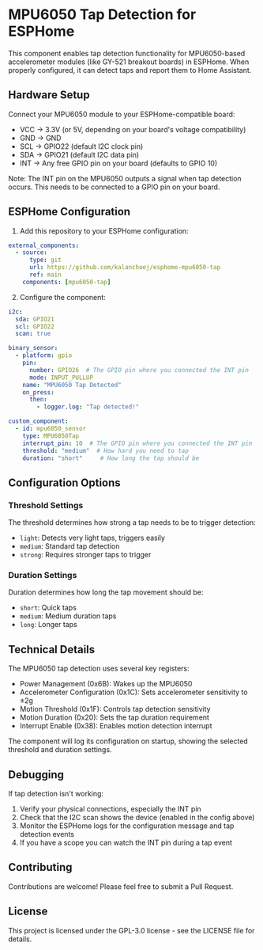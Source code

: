 # MPU6050 Tap Detection for ESPHome

This component enables tap detection functionality for MPU6050-based accelerometer modules (like GY-521 breakout boards) in ESPHome. When properly configured, it can detect taps and report them to Home Assistant.

## Hardware Setup

Connect your MPU6050 module to your ESPHome-compatible board:
- VCC → 3.3V (or 5V, depending on your board's voltage compatibility)
- GND → GND
- SCL → GPIO22 (default I2C clock pin)
- SDA → GPIO21 (default I2C data pin)
- INT → Any free GPIO pin on your board (defaults to GPIO 10)

Note: The INT pin on the MPU6050 outputs a signal when tap detection occurs. This needs to be connected to a GPIO pin on your board.

## ESPHome Configuration

1. Add this repository to your ESPHome configuration:

```yaml
external_components:
  - source:
      type: git
      url: https://github.com/kalanchoej/esphome-mpu6050-tap
      ref: main
    components: [mpu6050-tap]
```

2. Configure the component:

```yaml
i2c:
  sda: GPIO21
  scl: GPIO22
  scan: true

binary_sensor:
  - platform: gpio
    pin:
      number: GPIO26  # The GPIO pin where you connected the INT pin
      mode: INPUT_PULLUP
    name: "MPU6050 Tap Detected"
    on_press:
      then:
        - logger.log: "Tap detected!"

custom_component:
  - id: mpu6050_sensor
    type: MPU6050Tap
    interrupt_pin: 10  # The GPIO pin where you connected the INT pin
    threshold: "medium"  # How hard you need to tap
    duration: "short"     # How long the tap should be
```

## Configuration Options

### Threshold Settings
The threshold determines how strong a tap needs to be to trigger detection:
- `light`: Detects very light taps, triggers easily
- `medium`: Standard tap detection
- `strong`: Requires stronger taps to trigger

### Duration Settings
Duration determines how long the tap movement should be:
- `short`: Quick taps
- `medium`: Medium duration taps
- `long`: Longer taps

## Technical Details

The MPU6050 tap detection uses several key registers:

- Power Management (0x6B): Wakes up the MPU6050
- Accelerometer Configuration (0x1C): Sets accelerometer sensitivity to ±2g
- Motion Threshold (0x1F): Controls tap detection sensitivity
- Motion Duration (0x20): Sets the tap duration requirement
- Interrupt Enable (0x38): Enables motion detection interrupt

The component will log its configuration on startup, showing the selected threshold and duration settings.

## Debugging

If tap detection isn't working:
1. Verify your physical connections, especially the INT pin
2. Check that the I2C scan shows the device (enabled in the config above)
3. Monitor the ESPHome logs for the configuration message and tap detection events
4. If you have a scope you can watch the INT pin during a tap event

## Contributing

Contributions are welcome! Please feel free to submit a Pull Request.

## License

This project is licensed under the GPL-3.0 license - see the LICENSE file for details.
